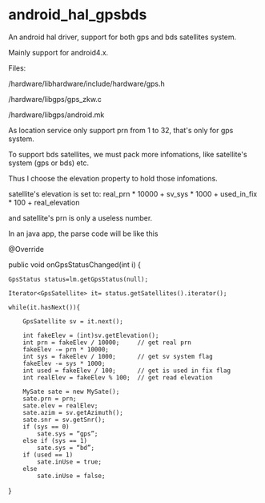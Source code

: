 # android_hal_gpsbds
An android hal driver, support for both gps and bds satellites system.

Mainly support for android4.x.

Files:

/hardware/libhardware/include/hardware/gps.h

/hardware/libgps/gps_zkw.c

/hardware/libgps/android.mk

As location service only support prn from 1 to 32, that's only for gps system. 

To support bds satellites, we must pack more infomations, like satellite's system (gps or bds) etc.

Thus I choose the elevation property to hold those infomations.

satellite's elevation is set to: real_prn * 10000 + sv_sys * 1000 + used_in_fix * 100 + real_elevation

and satellite's prn is only a useless number.

In an java app, the parse code will be like this

@Override

public void onGpsStatusChanged(int i) {

	GpsStatus status=lm.getGpsStatus(null);

	Iterator<GpsSatellite> it= status.getSatellites().iterator();

	while(it.hasNext()){

		GpsSatellite sv = it.next();

		int fakeElev = (int)sv.getElevation();
		int prn = fakeElev / 10000;		// get real prn
		fakeElev -= prn * 10000;
		int sys = fakeElev / 1000;		// get sv system flag
		fakeElev -= sys * 1000;
		int used = fakeElev / 100;		// get is used in fix flag
		int realElev = fakeElev % 100;	// get read elevation

		MySate sate = new MySate();	
		sate.prn = prn;				
		sate.elev = realElev; 	
		sate.azim = sv.getAzimuth();	
		sate.snr = sv.getSnr();		
		if (sys == 0)					
			sate.sys = “gps”;
		else if (sys == 1)
			sate.sys = “bd”;
		if (used == 1)				
			sate.inUse = true;
		else
			sate.inUse = false;
}
